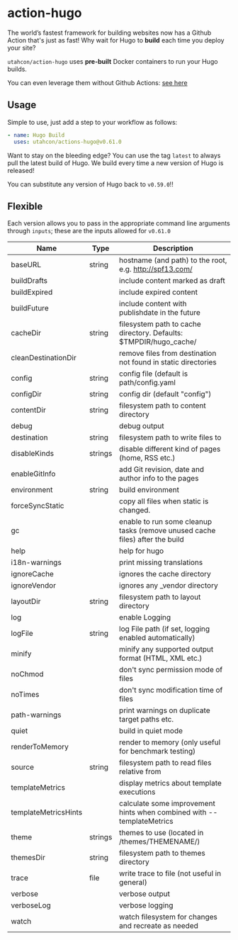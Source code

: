 # action-hugo

The world’s fastest framework for building websites now has a Github Action that's just as fast! Why wait for Hugo to 
**build** each time you deploy your site? 

`utahcon/action-hugo` uses **pre-built** Docker containers to run your Hugo builds.
 
You can even leverage them without Github Actions: [see here](https://hub.docker.com/r/utahcon/hugo)

## Usage
Simple to use, just add a step to your workflow as follows:

```yaml
- name: Hugo Build
  uses: utahcon/actions-hugo@v0.61.0
```

Want to stay on the bleeding edge? You can use the tag `latest` to always pull the latest build of Hugo. We build every 
time a new version of Hugo is released!
 
You can substitute any version of Hugo back to `v0.59.0`!!

## Flexible
Each version allows you to pass in the appropriate command line arguments through `inputs`; these are the inputs allowed
for `v0.61.0`

| Name | Type | Description |
|------|------|-------------|
| baseURL | string | hostname (and path) to the root, e.g. http://spf13.com/ |
| buildDrafts |  | include content marked as draft |
| buildExpired |  | include expired content |
| buildFuture |  | include content with publishdate in the future |
| cacheDir | string | filesystem path to cache directory. Defaults: $TMPDIR/hugo_cache/ |
| cleanDestinationDir |  | remove files from destination not found in static directories |
| config | string | config file (default is path/config.yaml|json|toml) |
| configDir | string | config dir (default "config") |
| contentDir | string | filesystem path to content directory |
| debug |  | debug output |
| destination | string | filesystem path to write files to |
| disableKinds | strings | disable different kind of pages (home, RSS etc.) |
| enableGitInfo |  | add Git revision, date and author info to the pages |
| environment | string | build environment |
| forceSyncStatic |  | copy all files when static is changed. |
| gc |  | enable to run some cleanup tasks (remove unused cache files) after the build |
| help |  | help for hugo |
| i18n-warnings |  | print missing translations |
| ignoreCache |  | ignores the cache directory |
| ignoreVendor |  | ignores any _vendor directory |
| layoutDir | string | filesystem path to layout directory |
| log |  | enable Logging |
| logFile | string | log File path (if set, logging enabled automatically) |
| minify |  | minify any supported output format (HTML, XML etc.) |
| noChmod |  | don't sync permission mode of files |
| noTimes |  | don't sync modification time of files |
| path-warnings |  | print warnings on duplicate target paths etc. |
| quiet |  | build in quiet mode |
| renderToMemory |  | render to memory (only useful for benchmark testing) |
| source | string | filesystem path to read files relative from |
| templateMetrics |  | display metrics about template executions |
| templateMetricsHints |  | calculate some improvement hints when combined with --templateMetrics |
| theme | strings | themes to use (located in /themes/THEMENAME/) |
| themesDir | string | filesystem path to themes directory |
| trace | file | write trace to file (not useful in general) |
| verbose |  | verbose output |
| verboseLog |  | verbose logging |
| watch |  | watch filesystem for changes and recreate as needed |
